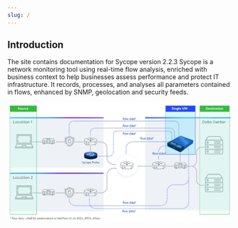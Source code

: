 ```yaml
---
slug: /
---
```


## Introduction


The site contains documentation for Sycope version 2.2.3  Sycope is a network monitoring tool using real-time flow analysis, enriched with business context to help businesses assess performance and protect IT infrastructure. It records, processes, and analyses all parameters contained in flows, enhanced by SNMP, geolocation and security feeds. 

![image-20220610130841904](assets/01-Introduction/image-20220610130841904.png)

